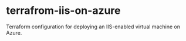 # terrafrom-iis-on-azure
Terraform configuration for deploying an IIS-enabled virtual machine on Azure.
